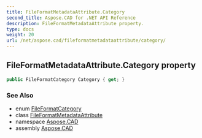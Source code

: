 ```yaml
---
title: FileFormatMetadataAttribute.Category
second_title: Aspose.CAD for .NET API Reference
description: FileFormatMetadataAttribute property. 
type: docs
weight: 20
url: /net/aspose.cad/fileformatmetadataattribute/category/
---
```

## FileFormatMetadataAttribute.Category property

```csharp
public FileFormatCategory Category { get; }
```

### See Also

* enum [FileFormatCategory](../../fileformatcategory/)
* class [FileFormatMetadataAttribute](../)
* namespace [Aspose.CAD](../../../aspose.cad/)
* assembly [Aspose.CAD](../../../)


